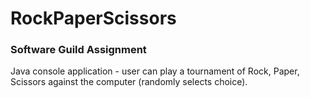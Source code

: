 # RockPaperScissors
### Software Guild Assignment
Java console application - user can play a tournament of Rock, Paper, Scissors against the computer (randomly selects choice).
